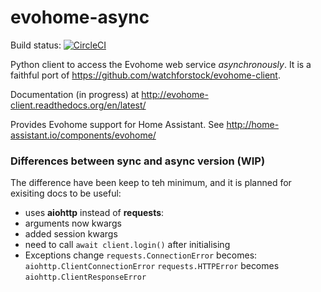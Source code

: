 evohome-async
==============

Build status: [![CircleCI](https://circleci.com/gh/zxdavb/evohome-async.svg?style=svg)](https://circleci.com/gh/zxdavb/evohome-async)

Python client to access the Evohome web service _asynchronously_.  It is a faithful port of https://github.com/watchforstock/evohome-client.

Documentation (in progress) at http://evohome-client.readthedocs.org/en/latest/

Provides Evohome support for Home Assistant. See http://home-assistant.io/components/evohome/


### Differences between sync and async version (WIP)

The difference have been keep to teh minimum, and it is planned for exisiting docs to be useful:
 - uses **aiohttp** instead of **requests**:
 - arguments now kwargs
 - added session kwargs
 - need to call `await client.login()` after initialising
 - Exceptions change
    `requests.ConnectionError` becomes: `aiohttp.ClientConnectionError`
    `requests.HTTPError` becomes `aiohttp.ClientResponseError`
